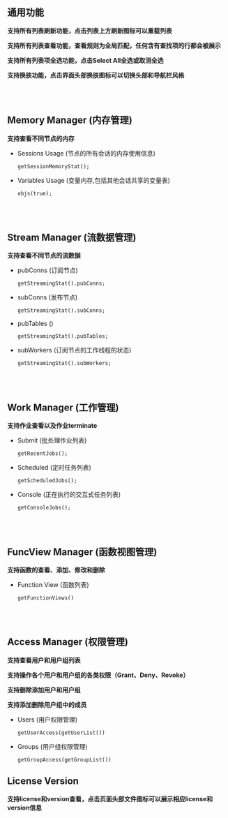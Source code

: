 
## 通用功能

**支持所有列表刷新功能，点击列表上方刷新图标可以重载列表**

**支持所有列表查看功能，查看规则为全局匹配，任何含有查找项的行都会被展示**

**支持所有列表项全选功能，点击Select All全选或取消全选**

**支持换肤功能，点击界面头部换肤图标可以切换头部和导航栏风格**

<br/>
<br/>

## Memory Manager (内存管理)
**支持查看不同节点的内存**

- Sessions Usage (节点的所有会话的内存使用信息)

    ```getSessionMemoryStat();```

- Variables Usage (变量内存,包括其他会话共享的变量表)

    ```objs(true);```



<br/>
<br/>

## Stream Manager (流数据管理)
**支持查看不同节点的流数据**
- pubConns (订阅节点)

    ```getStreamingStat().pubConns;```

- subConns (发布节点)

    ```getStreamingStat().subConns;```

- pubTables ()

    ```getStreamingStat().pubTables;```

- subWorkers (订阅节点的工作线程的状态)

    ```getStreamingStat().subWorkers;```


<br/>
<br/>

## Work Manager (工作管理)
**支持作业查看以及作业terminate**
- Submit (批处理作业列表)

    ```getRecentJobs();```

- Scheduled (定时任务列表)

    ```getScheduledJobs();```

- Console (正在执行的交互式任务列表)

    ```getConsoleJobs();```


<br/>
<br/>

## FuncView Manager (函数视图管理)
**支持函数的查看、添加、修改和删除**
- Function View (函数列表)

  ```getFunctionViews()```

 

<br/>
<br/>

## Access Manager (权限管理)
**支持查看用户和用户组列表**

**支持操作各个用户和用户组的各类权限（Grant、Deny、Revoke）**

**支持删除添加用户和用户组**

**支持添加删除用户组中的成员**
- Users (用户权限管理)

    ```getUserAccess(getUserList())```

- Groups (用户组权限管理)

    ```getGroupAccess(getGroupList())```


## License Version 

**支持license和version查看，点击页面头部文件图标可以展示相应license和version信息**






